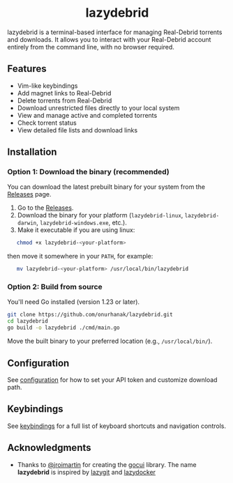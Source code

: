   <h1 align="center">lazydebrid</h1>

lazydebrid is a terminal-based interface for managing Real-Debrid torrents and downloads. It allows you to interact with your Real-Debrid account entirely from the command line, with no browser required.

## Features
- Vim-like keybindings
- Add magnet links to Real-Debrid
- Delete torrents from Real-Debrid
- Download unrestricted files directly to your local system
- View and manage active and completed torrents
- Check torrent status
- View detailed file lists and download links

## Installation

### Option 1: Download the binary (recommended)

You can download the latest prebuilt binary for your system from the [Releases](https://github.com/onurhanak/lazydebrid/releases) page.

1. Go to the [Releases](https://github.com/onurhanak/lazydebrid/releases).
2. Download the binary for your platform (`lazydebrid-linux`, `lazydebrid-darwin`, `lazydebrid-windows.exe`, etc.).
3. Make it executable if you are using linux:
```bash
   chmod +x lazydebrid-<your-platform>
```
then move it somewhere in your `PATH`, for example:
```bash
   mv lazydebrid-<your-platform> /usr/local/bin/lazydebrid
```

### Option 2: Build from source

You'll need Go installed (version 1.23 or later).

```bash
git clone https://github.com/onurhanak/lazydebrid.git
cd lazydebrid
go build -o lazydebrid ./cmd/main.go
```

Move the built binary to your preferred location (e.g., `/usr/local/bin/`).

## Configuration
See [configuration](https://github.com/onurhanak/lazydebrid/blob/main/docs/configuration.md) for how to set your API token and customize download path.

## Keybindings
See [keybindings](https://github.com/onurhanak/lazydebrid/blob/main/docs/keybindings.md) for a full list of keyboard shortcuts and navigation controls.

## Acknowledgments

- Thanks to [@jroimartin](https://github.com/jroimartin) for creating the [gocui](https://github.com/jroimartin/gocui) library. The name **lazydebrid** is inspired by [lazygit](https://github.com/jesseduffield/lazygit) and [lazydocker](https://github.com/jesseduffield/lazydocker)


